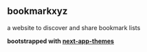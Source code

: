 ## bookmarkxyz

a website to discover and share bookmark lists

**bootstrapped with [next-app-themes](https://github.com/gabxyz/next-app-themes)**

